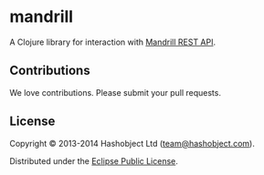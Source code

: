 # mandrill

A Clojure library for interaction with [Mandrill REST API](https://mandrillapp.com/api/docs/).



## Contributions

We love contributions. Please submit your pull requests.


## License

Copyright © 2013-2014 Hashobject Ltd (team@hashobject.com).

Distributed under the [Eclipse Public License](http://opensource.org/licenses/eclipse-1.0).
